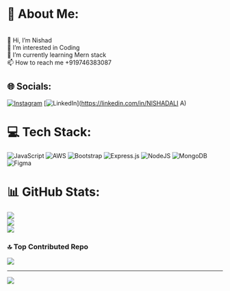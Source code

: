 # 💫 About Me:
<br>👋 Hi, I’m Nishad<br>👀 I’m interested in Coding<br>🌱 I’m currently learning Mern stack<br>📫 How to reach me +919746383087


## 🌐 Socials:
[![Instagram](https://img.shields.io/badge/Instagram-%23E4405F.svg?logo=Instagram&logoColor=white)](https://instagram.com/__nsd____) [![LinkedIn](https://img.shields.io/badge/LinkedIn-%230077B5.svg?logo=linkedin&logoColor=white)](https://linkedin.com/in/NISHADALI A) 

# 💻 Tech Stack:
![JavaScript](https://img.shields.io/badge/javascript-%23323330.svg?style=plastic&logo=javascript&logoColor=%23F7DF1E) ![AWS](https://img.shields.io/badge/AWS-%23FF9900.svg?style=plastic&logo=amazon-aws&logoColor=white) ![Bootstrap](https://img.shields.io/badge/bootstrap-%23563D7C.svg?style=plastic&logo=bootstrap&logoColor=white) ![Express.js](https://img.shields.io/badge/express.js-%23404d59.svg?style=plastic&logo=express&logoColor=%2361DAFB) ![NodeJS](https://img.shields.io/badge/node.js-6DA55F?style=plastic&logo=node.js&logoColor=white) ![MongoDB](https://img.shields.io/badge/MongoDB-%234ea94b.svg?style=plastic&logo=mongodb&logoColor=white) 	![Figma](https://img.shields.io/badge/figma-%23F24E1E.svg?style=plastic&logo=figma&logoColor=white)
# 📊 GitHub Stats:
![](https://github-readme-stats.vercel.app/api?username=Nishad6767&theme=radical&hide_border=true&include_all_commits=false&count_private=false)<br/>
![](https://github-readme-streak-stats.herokuapp.com/?user=Nishad6767&theme=radical&hide_border=true)<br/>
![](https://github-readme-stats.vercel.app/api/top-langs/?username=Nishad6767&theme=radical&hide_border=true&include_all_commits=false&count_private=false&layout=compact)

### 🔝 Top Contributed Repo
![](https://github-contributor-stats.vercel.app/api?username=Nishad6767&limit=5&theme=dark&combine_all_yearly_contributions=true)

---
[![](https://visitcount.itsvg.in/api?id=Nishad6767&icon=0&color=0)](https://visitcount.itsvg.in)

<!-- Proudly created with GPRM ( https://gprm.itsvg.in ) -->
